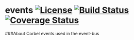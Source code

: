# events [![License](http://img.shields.io/badge/license-Apache2-blue.svg?style=flat)](http://www.apache.org/licenses/LICENSE-2.0.txt) [![Build Status](https://travis-ci.org/corbel-platform/events.svg?branch=master)](https://travis-ci.org/corbel-platform/events) [![Coverage Status](https://coveralls.io/repos/corbel-platform/events/badge.svg)](https://coveralls.io/r/corbel-platform/events)

###About
Corbel events used in the event-bus
